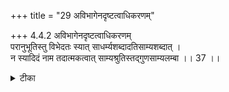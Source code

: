 +++
title = "29 अविभागेनदृष्टत्वाधिकरणम्"

+++
4.4.2 अविभागेनदृष्टत्वाधिकरणम्  
परानुभूतिस्तु विभेदतः स्यात् साधर्म्यशब्दादतिसाम्यशब्दात् ।  
न स्यादिदं नाम तदात्मकत्वात् साम्यश्रुतिस्तद्गुणसाम्यलम्बा ।। 37 ।।

<details><summary>टीका</summary>

4.4.2 अविभागेनदृष्टत्वाधिकरणम् The पूर्वपक्ष contention is the soul that has reached Brahman has similarity with Him and is closely connected with Him. The तैत्तिरीय text states that the released soul attains all the attributes of Brahman. Thus in spite of close relation the soul could feel that he is separate from Brahman. This contention can not hold good. The texts like 'That Thou Art', etc., speak of the released soul as experiencing its own self as inseperable from Brahman. The text that speak of similarity between the soul and Brahman must be understood in the sense that the released soul has become God - like. The तैत्तिरीय text cited above refers to the fact that the soul experiences Brahman of which he is the mode. Notes : 1. II.i.1. 2. छान्द् Up., VI.viii.7.
</details>

